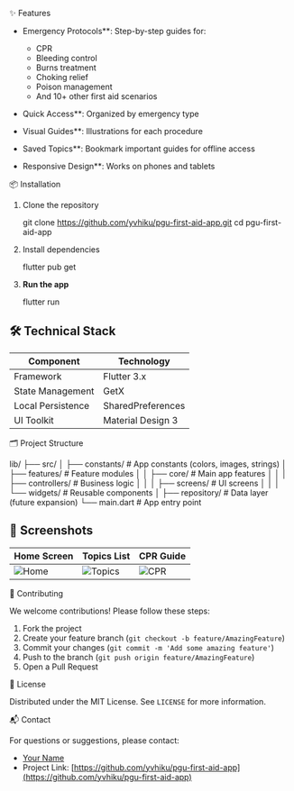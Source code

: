 
✨ Features

- Emergency Protocols**: Step-by-step guides for:
  - CPR
  - Bleeding control
  - Burns treatment
  - Choking relief
  - Poison management
  - And 10+ other first aid scenarios

- Quick Access**: Organized by emergency type
- Visual Guides**: Illustrations for each procedure
- Saved Topics**: Bookmark important guides for offline access
- Responsive Design**: Works on phones and tablets

📦 Installation

1. Clone the repository

   git clone https://github.com/yvhiku/pgu-first-aid-app.git
   cd pgu-first-aid-app

2. Install dependencies

   flutter pub get

3. **Run the app**

   flutter run


## 🛠️ Technical Stack

| Component           | Technology               |
|---------------------|--------------------------|
| Framework           | Flutter 3.x              |
| State Management    | GetX                     |
| Local Persistence   | SharedPreferences        |
| UI Toolkit          | Material Design 3        |

🗂 Project Structure


lib/
├── src/
│   ├── constants/          # App constants (colors, images, strings)
│   ├── features/           # Feature modules
│   │   ├── core/           # Main app features
│   │   │   ├── controllers/  # Business logic
│   │   │   ├── screens/      # UI screens
│   │   │   └── widgets/     # Reusable components
│   ├── repository/         # Data layer (future expansion)
└── main.dart               # App entry point


## 📸 Screenshots

| Home Screen | Topics List | CPR Guide |
|-------------|-------------|-----------|
| ![Home](assets/screenshots/home.png) | ![Topics](assets/screenshots/topics.png) | ![CPR](assets/screenshots/cpr.png) |

🤝 Contributing

We welcome contributions! Please follow these steps:

1. Fork the project
2. Create your feature branch (`git checkout -b feature/AmazingFeature`)
3. Commit your changes (`git commit -m 'Add some amazing feature'`)
4. Push to the branch (`git push origin feature/AmazingFeature`)
5. Open a Pull Request

📜 License

Distributed under the MIT License. See `LICENSE` for more information.

📬 Contact

For questions or suggestions, please contact:
- [Your Name](mailto:your.email@example.com)
- Project Link: [https://github.com/yvhiku/pgu-first-aid-app](https://github.com/yvhiku/pgu-first-aid-app)
